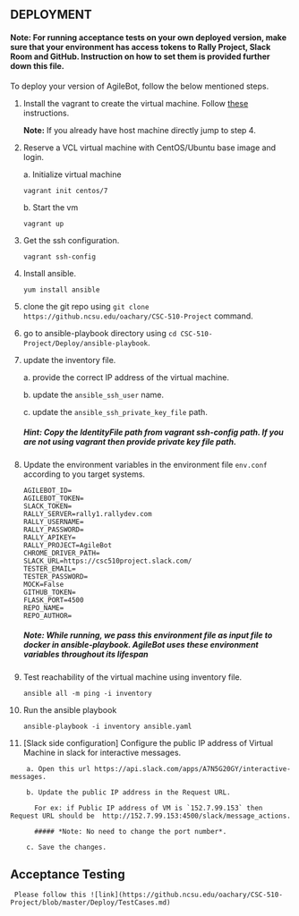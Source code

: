## DEPLOYMENT
 
#### Note: For running acceptance tests on your own deployed version, make sure that your environment has access tokens to Rally Project, Slack Room and GitHub. Instruction on how to set them is provided further down this file.
 
To deploy your version of AgileBot, follow the below mentioned steps. 

1. Install the vagrant to create the virtual machine. Follow [these](https://github.com/CSC-DevOps/CM/blob/master/VM.md) instructions.  

    **Note:** If you already have host machine directly jump to step 4.  

2. Reserve a VCL virtual machine with CentOS/Ubuntu base image and login.

   a. Initialize virtual machine

   ```
   vagrant init centos/7   
   ```
   b. Start the vm

   ```
   vagrant up
   ```

3. Get the ssh configuration. 

    ```
   vagrant ssh-config
    ```

4. Install ansible. 

    ```
    yum install ansible
    ```
    
5. clone the git repo using `git clone https://github.ncsu.edu/oachary/CSC-510-Project` command.

6. go to ansible-playbook directory using `cd CSC-510-Project/Deploy/ansible-playbook`. 

7. update the inventory file.

   a. provide the correct IP address of the virtual machine. 
   
   b. update the `ansible_ssh_user` name. 
   
   c. update the `ansible_ssh_private_key_file` path.
   
   ##### *Hint: Copy the IdentityFile path from vagrant ssh-config path. If you are not using vagrant then provide private key file path.*

8. Update the environment variables in the environment file `env.conf` according to you target systems.

      ```
      AGILEBOT_ID=
      AGILEBOT_TOKEN=
      SLACK_TOKEN=
      RALLY_SERVER=rally1.rallydev.com
      RALLY_USERNAME=
      RALLY_PASSWORD=
      RALLY_APIKEY=
      RALLY_PROJECT=AgileBot
      CHROME_DRIVER_PATH=
      SLACK_URL=https://csc510project.slack.com/
      TESTER_EMAIL=
      TESTER_PASSWORD=
      MOCK=False
      GITHUB_TOKEN=
      FLASK_PORT=4500
      REPO_NAME=
      REPO_AUTHOR=
      ```

    ##### *Note: While running, we pass this environment file as input file to docker in ansible-playbook. AgileBot uses these environment variables throughout its lifespan*

9. Test reachability of the virtual machine using inventory file.

    ```
    ansible all -m ping -i inventory 
    ```

10. Run the ansible playbook 

    ```
    ansible-playbook -i inventory ansible.yaml
    ```

11. [Slack side configuration] Configure the public IP address of Virtual Machine in slack for interactive messages. 

```
    a. Open this url https://api.slack.com/apps/A7N5G20GY/interactive-messages. 

    b. Update the public IP address in the Request URL.

      For ex: if Public IP address of VM is `152.7.99.153` then Request URL should be  http://152.7.99.153:4500/slack/message_actions. 

      ##### *Note: No need to change the port number*.

    c. Save the changes.
```

## Acceptance Testing 

     Please follow this ![link](https://github.ncsu.edu/oachary/CSC-510-Project/blob/master/Deploy/TestCases.md)
